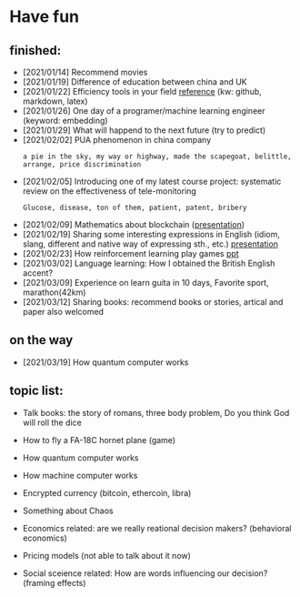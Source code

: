 # Have fun

## finished:
- [2021/01/14] Recommend movies
- [2021/01/19] Difference of education between china and UK
- [2021/01/22] Efficiency tools in your field [reference](http://www.baidu.com) (kw: github, markdown, latex)
- [2021/01/26] One day of a programer/machine learning engineer (keyword: embedding)
- [2021/01/29] What will happend to the next future (try to predict)
- [2021/02/02] PUA phenomenon in china company
  ``` 
  a pie in the sky, my way or highway, made the scapegoat, belittle, arrange, price discrimination
  ```
- [2021/02/05] Introducing one of my latest course project: systematic review on the effectiveness of tele-monitoring
  ``` 
  Glucose, disease, ton of them, patient, patent, bribery
  ```
- [2021/02/09] Mathematics about blockchain ([presentation](https://docs.google.com/presentation/d/1fagu-n-h_4Xyeq9Yc_vMScF602HaPahcW7xpH3EYF7Q/edit#slide=id.gba35549b36_0_31))
- [2021/02/19] Sharing some interesting expressions in English (idiom, slang, different and native way of expressing sth., etc.) [presentation](https://docs.google.com/presentation/d/1AuF7fEs1KPzwp6Zb-Fcjt6WUAetJgCytkxa_XLbe4Fg/edit#slide=id.gbdc087f189_0_143)
- [2021/02/23] How reinforcement learning play games [ppt](https://docs.google.com/presentation/d/1Bnk5pexR6vRTgYwhw9FMFkLqkd37tr-uAAxmObugs3U/edit#slide=id.gba35549b36_0_0)
- [2021/03/02] Language learning: How I obtained the British English accent?
- [2021/03/09] Experience on learn guita in 10 days, Favorite sport, marathon(42km)
- [2021/03/12] Sharing books: recommend books or stories, artical and paper also welcomed

## on the way
- [2021/03/19] How quantum computer works

## topic list:
- Talk books: the story of romans, three body problem, Do you think God will roll the dice
- How to fly a FA-18C hornet plane (game)
- How quantum computer works
- How machine computer works
- Encrypted currency (bitcoin, ethercoin, libra)
- Something about Chaos

- Economics related: are we really reational decision makers? (behavioral economics)
- Pricing models (not able to talk about it now)
- Social sceience related: How are words influencing our decision? (framing effects)


